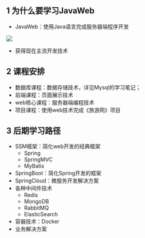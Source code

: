 ## 1 为什么要学习JavaWeb

- JavaWeb：使用Java语言完成服务器端程序开发

![](https://image-for.oss-cn-guangzhou.aliyuncs.com/for-obsidian/Java_Study/2_%E5%AD%A6%E4%B9%A0%E7%AC%94%E8%AE%B0/1_Java%E8%AF%AD%E8%A8%80%E6%A0%B8%E5%BF%83/1_Java%E5%9F%BA%E7%A1%80/1_Java%E5%A4%8D%E4%B9%A0%E7%AC%94%E8%AE%B0/image-20230922073858670.png)



- 获得现在主流开发技术

## 2 课程安排

- 数据库课程：数据存储技术，详见Mysql的学习笔记；
- 前端课程：页面展示技术
- web核心课程：服务器端编程技术
- 项目课程：使用web技术完成《旅游网》项目

## 3 后期学习路径

- SSM框架：简化web开发的经典框架
	- Spring
	- SpringMVC
	- MyBatis
- SpringBoot：简化Spring开发的框架
- SpringCloud：微服务开发解决方案
- 各种中间件技术
	- Redis
	- MongoDB
	- RabbitMQ
	- ElasticSearch
- 容器技术：Docker
- 业务解决方案